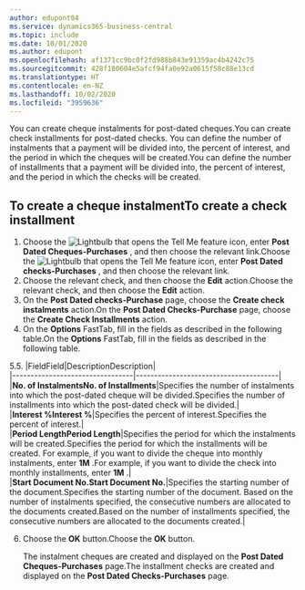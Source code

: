 ```yaml
---
author: edupont04
ms.service: dynamics365-business-central
ms.topic: include
ms.date: 10/01/2020
ms.author: edupont
ms.openlocfilehash: af1371cc9bc0f2fd988b843e91359ac4b4242c75
ms.sourcegitcommit: 428f180604e5afcf94fa0e92a0615f58c88e13cd
ms.translationtype: HT
ms.contentlocale: en-NZ
ms.lasthandoff: 10/02/2020
ms.locfileid: "3959636"
---
```

<span data-ttu-id="45257-101">You can create cheque instalments for post-dated cheques.</span><span class="sxs-lookup"><span data-stu-id="45257-101">You can create check installments for post-dated checks.</span></span> <span data-ttu-id="45257-102">You can define the number of instalments that a payment will be divided into, the percent of interest, and the period in which the cheques will be created.</span><span class="sxs-lookup"><span data-stu-id="45257-102">You can define the number of installments that a payment will be divided into, the percent of interest, and the period in which the checks will be created.</span></span>  

## <a name="to-create-a-check-installment"></a><span data-ttu-id="45257-103">To create a cheque instalment</span><span class="sxs-lookup"><span data-stu-id="45257-103">To create a check installment</span></span>  
1.  <span data-ttu-id="45257-104">Choose the ![Lightbulb that opens the Tell Me feature](../../../media/ui-search/search_small.png "Tell me what you want to do") icon, enter **Post Dated Cheques-Purchases** , and then choose the relevant link.</span><span class="sxs-lookup"><span data-stu-id="45257-104">Choose the ![Lightbulb that opens the Tell Me feature](../../../media/ui-search/search_small.png "Tell me what you want to do") icon, enter **Post Dated checks-Purchases** , and then choose the relevant link.</span></span>  
2.  <span data-ttu-id="45257-105">Choose the relevant check, and then choose the **Edit** action.</span><span class="sxs-lookup"><span data-stu-id="45257-105">Choose the relevant check, and then choose the **Edit** action.</span></span>  
3.  <span data-ttu-id="45257-106">On the **Post Dated checks-Purchase** page, choose the **Create check instalments** action.</span><span class="sxs-lookup"><span data-stu-id="45257-106">On the **Post Dated Checks-Purchase** page, choose the **Create Check Installments** action.</span></span>  
4.  <span data-ttu-id="45257-107">On the **Options** FastTab, fill in the fields as described in the following table.</span><span class="sxs-lookup"><span data-stu-id="45257-107">On the **Options** FastTab, fill in the fields as described in the following table.</span></span>  

<span data-ttu-id="45257-108">5.</span><span class="sxs-lookup"><span data-stu-id="45257-108">5.</span></span>  |<span data-ttu-id="45257-109">Field</span><span class="sxs-lookup"><span data-stu-id="45257-109">Field</span></span>|<span data-ttu-id="45257-110">Description</span><span class="sxs-lookup"><span data-stu-id="45257-110">Description</span></span>|  
    |---------------------------------|---------------------------------------|  
    |<span data-ttu-id="45257-111">**No. of Instalments**</span><span class="sxs-lookup"><span data-stu-id="45257-111">**No. of Installments**</span></span>|<span data-ttu-id="45257-112">Specifies the number of instalments into which the post-dated cheque will be divided.</span><span class="sxs-lookup"><span data-stu-id="45257-112">Specifies the number of installments into which the post-dated check will be divided.</span></span>|  
    |<span data-ttu-id="45257-113">**Interest %**</span><span class="sxs-lookup"><span data-stu-id="45257-113">**Interest %**</span></span>|<span data-ttu-id="45257-114">Specifies the percent of interest.</span><span class="sxs-lookup"><span data-stu-id="45257-114">Specifies the percent of interest.</span></span>|  
    |<span data-ttu-id="45257-115">**Period Length**</span><span class="sxs-lookup"><span data-stu-id="45257-115">**Period Length**</span></span>|<span data-ttu-id="45257-116">Specifies the period for which the instalments will be created.</span><span class="sxs-lookup"><span data-stu-id="45257-116">Specifies the period for which the installments will be created.</span></span> <span data-ttu-id="45257-117">For example, if you want to divide the cheque into monthly instalments, enter **1M** .</span><span class="sxs-lookup"><span data-stu-id="45257-117">For example, if you want to divide the check into monthly installments, enter **1M** .</span></span>|  
    |<span data-ttu-id="45257-118">**Start Document No.**</span><span class="sxs-lookup"><span data-stu-id="45257-118">**Start Document No.**</span></span>|<span data-ttu-id="45257-119">Specifies the starting number of the document.</span><span class="sxs-lookup"><span data-stu-id="45257-119">Specifies the starting number of the document.</span></span> <span data-ttu-id="45257-120">Based on the number of instalments specified, the consecutive numbers are allocated to the documents created.</span><span class="sxs-lookup"><span data-stu-id="45257-120">Based on the number of installments specified, the consecutive numbers are allocated to the documents created.</span></span>|  

6.  <span data-ttu-id="45257-121">Choose the **OK** button.</span><span class="sxs-lookup"><span data-stu-id="45257-121">Choose the **OK** button.</span></span>  

     <span data-ttu-id="45257-122">The instalment cheques are created and displayed on the **Post Dated Cheques-Purchases** page.</span><span class="sxs-lookup"><span data-stu-id="45257-122">The installment checks are created and displayed on the **Post Dated Checks-Purchases** page.</span></span>
